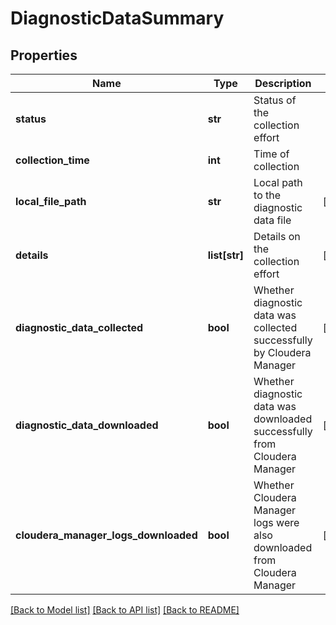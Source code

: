 # DiagnosticDataSummary

## Properties
Name | Type | Description | Notes
------------ | ------------- | ------------- | -------------
**status** | **str** | Status of the collection effort | 
**collection_time** | **int** | Time of collection | 
**local_file_path** | **str** | Local path to the diagnostic data file | [optional] 
**details** | **list[str]** | Details on the collection effort | [optional] 
**diagnostic_data_collected** | **bool** | Whether diagnostic data was collected successfully by Cloudera Manager | [optional] 
**diagnostic_data_downloaded** | **bool** | Whether diagnostic data was downloaded successfully from Cloudera Manager | [optional] 
**cloudera_manager_logs_downloaded** | **bool** | Whether Cloudera Manager logs were also downloaded from Cloudera Manager | [optional] 

[[Back to Model list]](../README.md#documentation-for-models) [[Back to API list]](../README.md#documentation-for-api-endpoints) [[Back to README]](../README.md)


